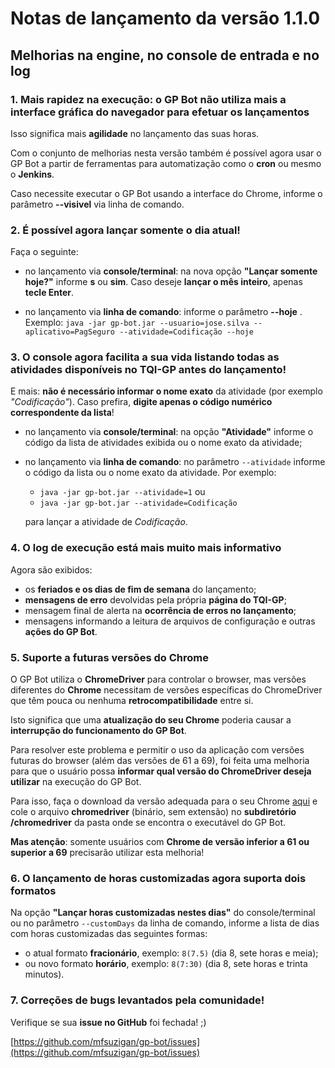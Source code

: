 # Notas de lançamento da versão 1.1.0

## Melhorias na engine, no console de entrada e no log

### 1. Mais rapidez na execução: o GP Bot não utiliza mais a interface gráfica do navegador para efetuar os lançamentos

Isso significa mais **agilidade** no lançamento das suas horas.

Com o conjunto de melhorias nesta versão também é possível agora usar o GP Bot a partir de ferramentas para automatização como o **cron** ou mesmo o **Jenkins**.

Caso necessite executar o GP Bot usando a interface do Chrome, informe o parâmetro **--visivel** via linha de comando.

### 2. É possível agora lançar somente o dia atual! 

Faça o seguinte:

- no lançamento via **console/terminal**: na nova opção **"Lançar somente hoje?"** informe **s** ou **sim**. Caso deseje **lançar o mês inteiro**, apenas **tecle Enter**.

- no lançamento via **linha de comando**: informe o parâmetro **--hoje** . Exemplo: 
`java -jar gp-bot.jar --usuario=jose.silva --aplicativo=PagSeguro --atividade=Codificação --hoje`

### 3. O console agora facilita a sua vida listando todas as atividades disponíveis no TQI-GP antes do lançamento!

E mais: **não é necessário informar o nome exato** da atividade (por exemplo _"Codificação"_). Caso prefira, **digite apenas o código numérico correspondente da lista**!

- no lançamento via **console/terminal**: na opção **"Atividade"** informe o código da lista de atividades exibida ou o nome exato da atividade;
- no lançamento via **linha de comando**: no parâmetro `--atividade` informe o código da lista ou o nome exato da atividade. Por exemplo:
 
    - `java -jar gp-bot.jar --atividade=1` ou
    - `java -jar gp-bot.jar --atividade=Codificação`

    para lançar a atividade de _Codificação_.

### 4. O log de execução está mais muito mais informativo

Agora são exibidos:

- os **feriados e os dias de fim de semana** do lançamento;
- **mensagens de erro** devolvidas pela própria **página do TQI-GP**;
- mensagem final de alerta na **ocorrência de erros no lançamento**;
- mensagens informando a leitura de arquivos de configuração e outras **ações do GP Bot**.

### 5. Suporte a futuras versões do Chrome

O GP Bot utiliza o **ChromeDriver** para controlar o browser, mas versões diferentes do **Chrome** necessitam de versões específicas do ChromeDriver que têm pouca ou nenhuma **retrocompatibilidade** entre si. 

Isto significa que uma **atualização do seu Chrome** poderia causar a **interrupção do funcionamento do GP Bot**.

Para resolver este problema e permitir o uso da aplicação com versões futuras do browser (além das versões de 61 a 69), foi feita uma melhoria para que o usuário possa **informar qual versão do ChromeDriver deseja utilizar** na execução do GP Bot.

Para isso, faça o download da versão adequada para o seu Chrome  [aqui](http://chromedriver.chromium.org) e cole o arquivo **chromedriver** (binário, sem extensão) no **subdiretório /chromedriver** da pasta onde se encontra o executável do GP Bot.

**Mas atenção**: somente usuários com **Chrome de versão inferior a 61 ou superior a 69** precisarão utilizar esta melhoria!

### 6. O lançamento de horas customizadas agora suporta dois formatos

Na opção **"Lançar horas customizadas nestes dias"** do console/terminal ou no parâmetro `--customDays` da linha de comando, informe a lista de dias com horas customizadas das seguintes formas:

- o atual formato **fracionário**, exemplo: `8(7.5)` (dia 8, sete horas e meia);
- ou novo formato **horário**, exemplo: `8(7:30)` (dia 8, sete horas e trinta minutos).

### 7. Correções de bugs levantados pela comunidade!

Verifique se sua **issue no GitHub** foi fechada! ;) 

[https://github.com/mfsuzigan/gp-bot/issues](https://github.com/mfsuzigan/gp-bot/issues)





